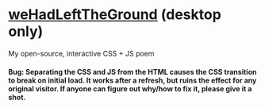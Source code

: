# [weHadLeftTheGround](https://wehadlefttheground.netlify.app/) (desktop only)
My open-source, interactive CSS + JS poem
#### Bug: Separating the CSS and JS from the HTML causes the CSS transition to break on initial load. It works after a refresh, but ruins the effect for any original visitor. If anyone can figure out why/how to fix it, please give it a shot.

